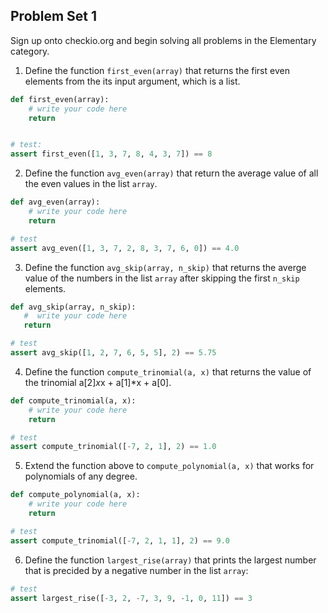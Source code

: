 Problem Set 1
------

Sign up onto checkio.org and begin solving all problems in the Elementary category. 

1. Define the function `first_even(array)` that returns the first even elements from the its input argument, which is a list.

```python
def first_even(array): 
    # write your code here
    return 


# test:
assert first_even([1, 3, 7, 8, 4, 3, 7]) == 8
```

2. Define the function `avg_even(array)` that return the average value of all the even values in the list `array`.

```python
def avg_even(array):
    # write your code here
    return 

# test
assert avg_even([1, 3, 7, 2, 8, 3, 7, 6, 0]) == 4.0
```

3. Define the function `avg_skip(array, n_skip)` that returns the averge value of the numbers in the list `array` after skipping the first `n_skip` elements. 

```python
def avg_skip(array, n_skip):
   #  write your code here 
   return 

# test
assert avg_skip([1, 2, 7, 6, 5, 5], 2) == 5.75
```

4. Define the function `compute_trinomial(a, x)` that returns the value of the trinomial a[2]*x*x + a[1]*x + a[0].

```python
def compute_trinomial(a, x):
    # write your code here
    return 

# test
assert compute_trinomial([-7, 2, 1], 2) == 1.0
```

5. Extend the function above to `compute_polynomial(a, x)` that works for polynomials of any degree. 

```python
def compute_polynomial(a, x):
    # write your code here
    return 

# test 
assert compute_trinomial([-7, 2, 1, 1], 2) == 9.0
```

6. Define the function `largest_rise(array)` that prints the largest number that is precided by a negative number in the list `array`:

``` python
# test
assert largest_rise([-3, 2, -7, 3, 9, -1, 0, 11]) == 3
```


